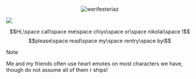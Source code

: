 <p align="center"> <img src="https://komarev.com/ghpvc/?username=werifesteriaz&label=%3C%F0%9D%9F%91&color=8eced4&style=flat" alt="werifesteriaz" /> </p>

![](https://files.catbox.moe/rwbrju.png)

$$Hi,\space call\space me\space chiyo\space or\space nikolai\space !$$
$$please\space read\space my\space rentry\space byi$$

> [!NOTE]
> Me and my friends often use heart emotes on most characters we have, though do not assume all of them r ships! 
